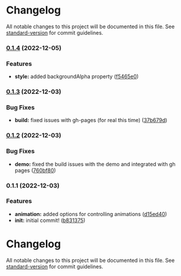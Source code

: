 # Changelog

All notable changes to this project will be documented in this file. See [standard-version](https://github.com/conventional-changelog/standard-version) for commit guidelines.

### [0.1.4](https://github.com/mimshwright/pixi-easing-graph/compare/v0.1.3...v0.1.4) (2022-12-05)

### Features

- **style:** added backgroundAlpha property ([f5465e0](https://github.com/mimshwright/pixi-easing-graph/commit/f5465e01556d6161179e0ce57f27c6daa428876c))

### [0.1.3](https://github.com/mimshwright/pixi-easing-graph/compare/v0.1.2...v0.1.3) (2022-12-03)

### Bug Fixes

- **build:** fixed issues with gh-pages (for real this time) ([37b679d](https://github.com/mimshwright/pixi-easing-graph/commit/37b679db4a97fd7534ab93a3ff2f9b17f65f495f))

### [0.1.2](https://github.com/mimshwright/pixi-easing-graph/compare/v0.1.1...v0.1.2) (2022-12-03)

### Bug Fixes

- **demo:** fixed the build issues with the demo and integrated with gh pages ([760bf80](https://github.com/mimshwright/pixi-easing-graph/commit/760bf80905ed5d259361b7a82dc7c0e9052dfef6))

### 0.1.1 (2022-12-03)

### Features

- **animation:** added options for controlling animations ([d15ed40](https://github.com/mimshwright/pixi-easing-graph/commit/d15ed40af765714fbb45d7651f3af241c1e5daf5))
- **init:** initial commit! ([b831375](https://github.com/mimshwright/pixi-easing-graph/commit/b83137520cefde20e7307d5473cd53db57ba2130))

# Changelog

All notable changes to this project will be documented in this file. See [standard-version](https://github.com/conventional-changelog/standard-version) for commit guidelines.
